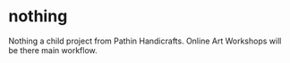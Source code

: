 # nothing
Nothing a child project from Pathin Handicrafts. Online Art Workshops will be there main workflow.
